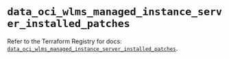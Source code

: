 # `data_oci_wlms_managed_instance_server_installed_patches`

Refer to the Terraform Registry for docs: [`data_oci_wlms_managed_instance_server_installed_patches`](https://registry.terraform.io/providers/hashicorp/oci/7.19.0/docs/data-sources/wlms_managed_instance_server_installed_patches).
